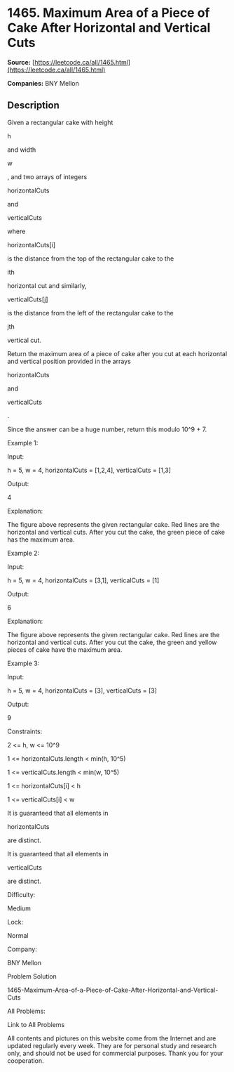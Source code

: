 # 1465. Maximum Area of a Piece of Cake After Horizontal and Vertical Cuts

**Source:** [https://leetcode.ca/all/1465.html](https://leetcode.ca/all/1465.html)

**Companies:** BNY Mellon

## Description

Given a rectangular cake with height

h

and width

w

, and
            two arrays of integers

horizontalCuts

and

verticalCuts

where

horizontalCuts[i]

is the distance from the top of the rectangular cake to
            the

ith

horizontal cut and similarly,

verticalCuts[j]

is
            the distance from the left of the rectangular cake to the

jth

vertical
            cut.

Return the maximum area of a piece of cake after you cut at each horizontal and
                vertical position provided in the arrays

horizontalCuts

and

verticalCuts

.

Since
                the answer can be a huge number, return this modulo 10^9 + 7.

Example 1:

Input:

h = 5, w = 4, horizontalCuts = [1,2,4], verticalCuts = [1,3]

Output:

4

Explanation:

The figure above represents the given rectangular cake. Red lines are the horizontal and vertical cuts. After you cut the cake, the green piece of cake has the maximum area.

Example 2:

Input:

h = 5, w = 4, horizontalCuts = [3,1], verticalCuts = [1]

Output:

6

Explanation:

The figure above represents the given rectangular cake. Red lines are the horizontal and vertical cuts. After you cut the cake, the green and yellow pieces of cake have the maximum area.

Example 3:

Input:

h = 5, w = 4, horizontalCuts = [3], verticalCuts = [3]

Output:

9

Constraints:

2 <= h, w <= 10^9

1 <= horizontalCuts.length < min(h, 10^5)

1 <= verticalCuts.length < min(w, 10^5)

1 <= horizontalCuts[i] < h

1 <= verticalCuts[i] < w

It is guaranteed that all elements in

horizontalCuts

are
                    distinct.

It is guaranteed that all elements in

verticalCuts

are
                    distinct.

Difficulty:

Medium

Lock:

Normal

Company:

BNY Mellon

Problem Solution

1465-Maximum-Area-of-a-Piece-of-Cake-After-Horizontal-and-Vertical-Cuts

All Problems:

Link to All Problems

All contents and pictures on this website come from the Internet and are updated regularly every week. They are for personal study and research only, and should not be used for commercial purposes. Thank you for your cooperation.

